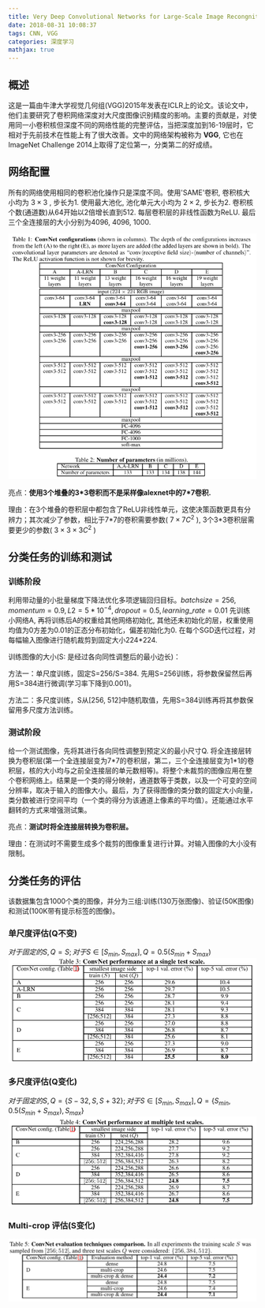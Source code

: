 ```yaml
---
title: Very Deep Convolutional Networks for Large-Scale Image Recongnition
date: 2018-08-31 10:08:37
tags: CNN, VGG
categories: 深度学习
mathjax: true
---
```

## 概述

这是一篇由牛津大学视觉几何组(VGG)2015年发表在ICLR上的论文。该论文中，他们主要研究了卷积网络深度对大尺度图像识别精度的影响。主要的贡献是，对使用同一小卷积核但深度不同的网络性能的完整评估，当把深度加到16-19层时，它相对于先前技术在性能上有了很大改善。文中的网络架构被称为 **VGG**, 它也在ImageNet Challenge 2014上取得了定位第一，分类第二的好成绩。

## 网络配置

所有的网络使用相同的卷积池化操作只是深度不同。使用'SAME'卷积, 卷积核大小均为 $3 \times 3$ , 步长为1. 使用最大池化, 池化单元大小均为 $2 \times 2$, 步长为2. 卷积核个数(通道数)从64开始以2倍增长直到512. 每层卷积层的非线性函数为ReLU. 最后三个全连接层的大小分别为4096, 4096, 1000.

![](/images/vgg_architecture.PNG)

亮点：**使用3个堆叠的3\*3卷积而不是采样像alexnet中的7\*7卷积.**

理由：在3个堆叠的卷积层中都包含了ReLU非线性单元，这使决策函数更具有分辨力；其次减少了参数，相比于7\*7的卷积需要参数( $7 \times7 C^2$ ), 3个3\*3卷积层需要更少的参数( $3\times 3 \times 3 C^2$ )

## 分类任务的训练和测试

### 训练阶段

利用带动量的小批量梯度下降法优化多项逻辑回归目标。$batch size=256, momentum=0.9, L2=5*10^{-4}, dropout=0.5, learning\_rate=0.01$
先训练小网络A, 再将训练后A的权重给其他网络初始化, 其他还未初始化的层，权重使用均值为0方差为0.01的正态分布初始化，偏差初始化为0.
在每个SGD迭代过程，对每幅输入图像进行随机裁剪到固定大小224\*224.

训练图像的大小(S: 是经过各向同性调整后的最小边长)：

方法一：单尺度训练，固定S=256/S=384. 先用S=256训练，将参数保留然后再用S=384进行微调(学习率下降到0.001)。

方法二：多尺度训练，S从[256, 512]中随机取值，先用S=384训练再将其参数保留用多尺度方法训练。

### 测试阶段

给一个测试图像，先将其进行各向同性调整到预定义的最小尺寸Q. 将全连接层转换为卷积层(第一个全连接层变为7\*7的卷积层，第二，三个全连接层变为1\*1的卷积层，核的大小均与之前全连接层的单元数相等)。将整个未裁剪的图像应用在整个卷积网络上。结果是一个类的得分映射，通道数等于类数，以及一个可变的空间分辨率，取决于输入的图像大小。最后，为了获得图像的类分数的固定大小向量，类分数被进行空间平均（一个类的得分为该通道上像素的平均值）。还能通过水平翻转的方式来增强测试集。

亮点：**测试时将全连接层转换为卷积层。**

理由：在测试时不需要生成多个裁剪的图像重复进行计算。对输入图像的大小没有限制。

## 分类任务的评估

该数据集包含1000个类的图像，并分为三组:训练(130万张图像)、验证(50K图像)和测试(100K带有提示标签的图像)。

### 单尺度评估(Q不变)

$对于固定的S, Q=S; 对于 S \in [S_{min}, S_{max}], Q = 0.5(S_{min} + S_{max})$
![](/images/vgg_performance_1.PNG)

### 多尺度评估(Q变化)

$对于固定的S, Q=\{S-32, S, S+32\}; 对于 S \in [S_{min}, S_{max}], Q = \{S_{min}, 0.5(S_{min} + S_{max}), S_{max}\}$
![](/images/vgg_performance_2.PNG)

### Multi-crop 评估(S变化)

![](/images/vgg_performance_3.PNG)
